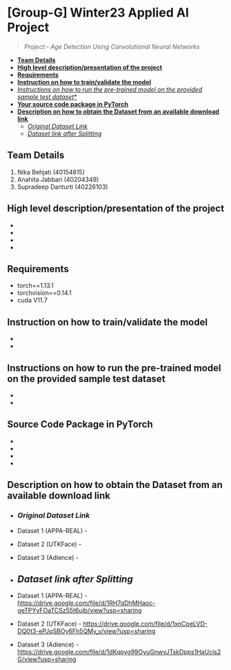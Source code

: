 # **[Group-G] Winter23 Applied AI Project**
> *Project:- Age Detection Using Convolutional Neural Networks*

- [**Team Details**](#team-details)
- [**High level description/presentation of the project**](#high-level-description-presentation-of-the-project)
- [**Requirements**](#requirements)
- [**Instruction on how to train/validate the model**](#instruction-on-how-to-train-validate-the-model)
- [*Instructions on how to run the pre-trained model on the provided sample test dataset**](#instructions-on-how-to-run-the-pre-trained-model-on-the-provided-sample-test-dataset)
- [**Your source code package in PyTorch**](#source-code-package-in-pytorch)
- [**Description on how to obtain the Dataset from an available download link**](#description-on-how-to-obtain-the-dataset-from-an-available-download-link)
  * [*Original Dataset Link*](#original-dataset-link)
  * [*Dataset link after Splitting*](#dataset-link-after-splitting)






## **Team Details**
1. Nika Behjati (40154815)
2. Anahita Jabbari (40204349)
3. Supradeep Danturti (40226103)

## **High level description/presentation of the project**
- 
-
- 
- 
## **Requirements**
- torch==1.13.1
- torchvision==0.14.1
- cuda V11.7
## **Instruction on how to train/validate the model**
- 
- 
## **Instructions on how to run the pre-trained model on the provided sample test dataset**
- 
- 
## **Source Code Package in PyTorch**
- 
- 
- 
- 
## **Description on how to obtain the Dataset from an available download link**
 - ### *Original Dataset Link*
- Dataset 1 (APPA-REAL) - 
- Dataset 2 (UTKFace)   -
- Dataset 3 (Adience)   -

 - ## *Dataset link after Splitting*

- Dataset 1 (APPA-REAL) - https://drive.google.com/file/d/1RH7qDhMHaoc-geTPYyFOaTCSz55t6ujb/view?usp=sharing
- Dataset 2 (UTKFace)   - https://drive.google.com/file/d/1xnCpeLVD-DQ0t3-ePJqSBOy6Fh5QMy_v/view?usp=sharing
- Dataset 3 (Adience)   - https://drive.google.com/file/d/1dKqpyg99OyuGnwvJTskDpps1HaUcjs2G/view?usp=sharing
